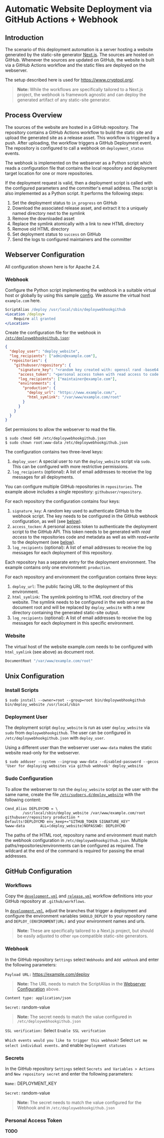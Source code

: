 # Automatic Website Deployment via GitHub Actions + Webhook

## Introduction

The scenario of this deployment automation is a server hosting a website
generated by the static-site generator [Next.js](https://nextjs.org). The
sources are hosted on GitHub. Whenever the sources are updated on GitHub,
the website is built via a GitHub Actions workflow and the static files are
deployed on the webserver.

The setup described here is used for <https://www.cryptool.org/>.

> **Note:** While the workflows are specifically tailored to a Next.js project,
> the webhook is framework agnostic and can deploy the generated artifact of
> any static-site generator.


## Process Overview

The sources of the website are hosted in a GitHub repository. The repository
contains a GitHub Actions workflow to build the static site and upload the
generated site as a release asset. This workflow is triggered by a push. After
uploading, the workflow triggers a GitHub Deployment event. The repository is
configured to call a webhook on `deployment_status` events.

The webhook is implemented on the webserver as a Python script which reads a
configuration file that contains the local repository and deployment target
location for one or more repositories.

If the deployment request is valid, then a deployment script is called with the
configured parameters and the committer's email address. The script is also
implemented as a Python script. It performs the following steps:

1. Set the deployment status to `in_progress` on GitHub
1. Download the associated release asset, and extract it to a uniquely named
   directory next to the symlink
1. Remove the downloaded asset
1. Replace the symlink atomically with a link to new HTML directory
1. Remove old HTML directory
1. Set deployment status to `success` on GitHub
1. Send the logs to configured maintainers and the committer


## Webserver Configuration

All configuration shown here is for Apache 2.4.

### Webhook

Configure the Python script implementing the webhook in a suitable virtual host
or globally by using this sample
[config](etc/apache2/conf-available/deploywebhookgithub.conf). We assume the
virtual host `example.com` here.

```apache
ScriptAlias /deploy /usr/local/sbin/deploywebhookgithub
<Location /deploy>
    Require all granted
</Location>
```

Create the configuration file for the webhook in
[`/etc/deploywebhookgithub.json`](etc/deploywebhookgithub.json):

```json
{
  "deploy_user": "deploy_website",
  "log_recipients": ["admin@example.com"],
  "repositories": {
    "githubuser/repository": {
      "signature_key": "<random key created with: openssl rand -base64 32>",
      "access_token": "<personal access token with read access to code and metadata + read/write to deployments",
      "log_recipients": ["maintainer@example.com"],
      "environments": {
        "production": {
          "deploy_url": "https://www.example.com/",
          "html_symlink": "/var/www/example.com/root"
        }
      }
    }
  }
}
```

Set permissions to allow the webserver to read the file.
```console
$ sudo chmod 640 /etc/deploywebhookgithub.json
$ sudo chown root:www-data /etc/deploywebhookgithub.json
```

The configuration contains two three-level keys:

1. `deploy_user`: A special user to run the `deploy_website` script via
   `sudo`. This can be configured with more restrictive permissions.
1. `log_recipients` (optional): A list of email addresses to receive the log
   messages for all deployments.

You can configure multiple GitHub repositories in `repositories`. The example
above includes a single repository: `githubuser/repository`.

For each repository the configuration contains four keys:

1. `signature_key`: A random key used to authenticate GitHub to the webhook
   script. The key needs to be configured in the GitHub webhook configuration,
   as well (see [below](#github-configuration)).
1. `access_tocken`: A personal access token to authenticate the deployment
   script to the GitHub API. This token needs to be generated with *read
   access* to the repositories code and metadata as well as with *read+write*
   to the deployment (see [below](#github-configuration)).
1. `log_recipients` (optional): A list of email addresses to receive the log
   messages for each deployment of this repository.

Each repository has a separate entry for the deployment environment. The
example contains only one environment: `production`.

For each repository and environment the configuration contains three keys:

1. `deploy_url`: The public facing URL to the deployment of this environment.
1. `html_symlink`: The symlink pointing to HTML root directory of the website.
   The symlink needs to be configured in the web server as the document root
   and will be replaced by `deploy_website` with a new directory containing the
   generated static-site output.
1. `log_recipients` (optional): A list of email addresses to receive the log
   messages for each deployment in this specific environment.

### Website

The virtual host of the website example.com needs to be configured with
`html_symlink` (see above) as document root.

```apache
DocumentRoot "/var/www/example.com/root"
```


## Unix Configuration

### Install Scripts

```console
$ sudo install --owner=root --group=root bin/deploywebhookgithub bin/deploy_website /usr/local/sbin
```

### Deployment User

The deployment script `deploy_website` is run as user `deploy_website` via
`sudo` from `deploywebhookgithub`. The user can be configured in
`/etc/deploywebhookgithub.json` with `deploy_user`.

Using a different user than the webserver user `www-data` makes the static
website read-only for the webserver.

```console
$ sudo adduser --system --ingroup www-data --disabled-password --gecos 'User for deploying websites via github webhook' deploy_website
```

### Sudo Configuration

To allow the webserver to run the `deploy_website` script as the user with the
same name, create the file [`/etc/sudoers.d/deploy_website`](etc/sudoers.d/deploy_website)
with the following content:

```sudo
Cmnd_Alias DEPLOYCMD = \
        /usr/local/sbin/deploy_website /var/www/example.com/root githubuser/repository production *
Defaults!DEPLOYCMD env_keep+="GITHUB_TOKEN SIGNATURE_KEY"
%www-data       ALL=(deploy_website)NOPASSWD: DEPLOYCMD
```

The paths of the HTML root, repository name and environment must match the
webhook configuration in `/etc/deploywebhookgithub.json`. Multiple
paths/repositories/environments can be configured as required. The wildcard at
the end of the command is required for passing the email addresses.


## GitHub Configuration

### Workflows

Copy the [`development.yml`](./workflows/development.yml) and
[`release.yml`](./workflows/release.yml) workflow definitions into your GitHub
repository at `.github/workflows`.

In [`development.yml`](./workflows/development.yml), adjust the branches that
trigger a deployment and configure the environment variables `SHOULD_DEPLOY` to
your repository name and `DEPLOY_(ENVIRONMENT|URL)` and your environment names
and urls.

> **Note:** These are specifically tailored to a Next.js project, but should be
> easily adjusted to other `npm` compatible static-site generators.

### Webhook

In the GitHub repository `Settings` select `Webhooks` and `Add webhook` and
enter the following parameters:

`Payload URL:` https://example.com/deploy

> **Note:** The URL needs to match the ScriptAlias in the
> [Webserver Configuration](#webserver-configuration) above.

`Content type: application/json`

`Secret:` random-value

> **Note:** The secret needs to match the value configured in
> `/etc/deploywebhookgithub.json`

`SSL verification:` Select `Enable SSL verifcation`

`Which events would you like to trigger this webhook?` Select `Let me select
individual events.` and enable `Deployment statuses`

### Secrets

In the GitHub repository `Settings` select `Secrets and Variables > Actions`
and `New repository secret` and enter the following parameters:

`Name:` DEPLOYMENT_KEY

`Secret:` random-value

> **Note:** The secret needs to match the value configured for the Webhook
> and in `/etc/deploywebhookgithub.json`

### Personal Access Token

**TODO**

